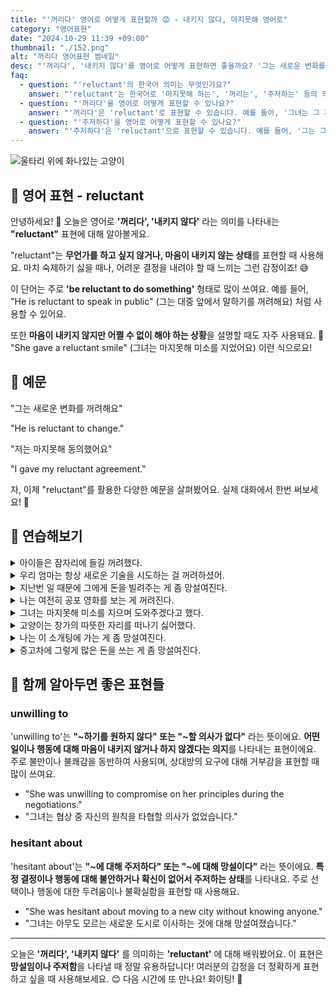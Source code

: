 ```yaml
---
title: "'꺼리다' 영어로 어떻게 표현할까 😟 - 내키지 않다, 마지못해 영어로"
category: "영어표현"
date: "2024-10-29 11:39 +09:00"
thumbnail: "./152.png"
alt: "꺼리다 영어표현 썸네일"
desc: "'꺼리다', '내키지 않다'를 영어로 어떻게 표현하면 좋을까요? '그는 새로운 변화를 꺼려해요', '저는 마지못해 동의했어요' 등을 영어로 표현하는 법을 배워봅시다. 다양한 예문을 통해서 연습하고 본인의 표현으로 만들어 보세요."
faq:
  - question: "'reluctant'의 한국어 의미는 무엇인가요?"
    answer: "'reluctant'는 한국어로 '마지못해 하는', '꺼리는', '주저하는' 등의 의미를 가집니다."
  - question: "'꺼리다'을 영어로 어떻게 표현할 수 있나요?"
    answer: "'꺼리다'은 'reluctant'로 표현할 수 있습니다. 예를 들어, '그녀는 그 제안을 꺼리고 있다'는 'She is reluctant to accept the offer'로 표현할 수 있습니다."
  - question: "'주저하다'을 영어로 어떻게 표현할 수 있나요?"
    answer: "'주저하다'은 'reluctant'으로 표현할 수 있습니다. 예를 들어, '그는 그 결정을 주저하고 있다'는 'He is reluctant to make that decision'으로 말할 수 있습니다."
---
```


![울타리 위에 화나있는 고양이](./152-1.jpg)

## 🌟 영어 표현 - reluctant

안녕하세요! 👋 오늘은 영어로 **'꺼리다', '내키지 않다'** 라는 의미를 나타내는 **"reluctant"** 표현에 대해 알아볼게요.

"reluctant"는 **무언가를 하고 싶지 않거나, 마음이 내키지 않는 상태**를 표현할 때 사용해요. 마치 숙제하기 싫을 때나, 어려운 결정을 내려야 할 때 느끼는 그런 감정이죠! 😅

이 단어는 주로 **'be reluctant to do something'** 형태로 많이 쓰여요. 예를 들어, "He is reluctant to speak in public" (그는 대중 앞에서 말하기를 꺼려해요) 처럼 사용할 수 있어요.

또한 **마음이 내키지 않지만 어쩔 수 없이 해야 하는 상황**을 설명할 때도 자주 사용돼요. 🤔 "She gave a reluctant smile" (그녀는 마지못해 미소를 지었어요) 이런 식으로요!

<script async src="https://pagead2.googlesyndication.com/pagead/js/adsbygoogle.js?client=ca-pub-1465612013356152"
     crossorigin="anonymous"></script>
<!-- engple-horizontal-ad -->

<ins class="adsbygoogle"
     style="display:block"
     data-ad-client="ca-pub-1465612013356152"
     data-ad-slot="2106896038"
     data-ad-format="auto"
     data-full-width-responsive="true"></ins>

<script>
     (adsbygoogle = window.adsbygoogle || []).push({});
</script>

## 📖 예문

"그는 새로운 변화를 꺼려해요"

"He is reluctant to change."

"저는 마지못해 동의했어요"

"I gave my reluctant agreement."

자, 이제 "reluctant"를 활용한 다양한 예문을 살펴봤어요. 실제 대화에서 한번 써보세요! 🎯

## 💬 연습해보기

<details>
<summary>아이들은 잠자리에 들길 꺼려했다.</summary>
<span>The kids were reluctant to <a href="/blog/in-english/240.go-to-bed/">go to bed</a>.</span>
</details>

<details>
<summary>우리 엄마는 항상 새로운 기술을 시도하는 걸 꺼려하셨어.</summary>
<span>My mom's always been reluctant to try new technology.</span>
</details>

<details>
<summary>지난번 일 때문에 그에게 돈을 빌려주는 게 좀 망설여진다.</summary>
<span>I'm a bit reluctant about lending him money after what happened last time.</span>
</details>

<details>
<summary>나는 여전히 공포 영화를 보는 게 꺼려진다.</summary>
<span>I'm <a href="/blog/in-english/254.still/">still</a> reluctant to watch horror films.</span>
</details>

<details>
<summary>그녀는 마지못해 미소를 지으며 도와주겠다고 했다.</summary>
<span>She gave a reluctant smile and <a href="/blog/in-english/342.agree/">agreed</a> to help out.</span>
</details>

<details>
<summary>고양이는 창가의 따뜻한 자리를 떠나기 싫어했다.</summary>
<span>The cat was reluctant to leave its warm spot by the window.</span>
</details>

<details>
<summary>나는 이 소개팅에 가는 게 좀 망설여진다.</summary>
<span>I'm feeling pretty reluctant about going to this blind date.</span>
</details>

<details>
<summary>중고차에 그렇게 많은 돈을 쓰는 게 좀 망설여진다.</summary>
<span>I'm a bit reluctant to <a href="/blog/in-english/258.spend/">spend</a> that much money on a <a href="/blog/in-english/171.used/">used</a> car.</span>
</details>

## 🤝 함께 알아두면 좋은 표현들

### unwilling to

'unwilling to'는 **"~하기를 원하지 않다" 또는 "~할 의사가 없다"** 라는 뜻이에요. **어떤 일이나 행동에 대해 마음이 내키지 않거나 하지 않겠다는 의지**를 나타내는 표현이에요. 주로 불만이나 불쾌감을 동반하여 사용되며, 상대방의 요구에 대해 거부감을 표현할 때 많이 쓰여요.

- "She was unwilling to compromise on her principles during the negotiations."
- "그녀는 협상 중 자신의 원칙을 타협할 의사가 없었습니다."

### hesitant about

'hesitant about'는 **"~에 대해 주저하다" 또는 "~에 대해 망설이다"** 라는 뜻이에요. **특정 결정이나 행동에 대해 불안하거나 확신이 없어서 주저하는 상태**를 나타내요. 주로 선택이나 행동에 대한 두려움이나 불확실함을 표현할 때 사용해요.

- "She was hesitant about moving to a new city without knowing anyone."
- "그녀는 아무도 모르는 새로운 도시로 이사하는 것에 대해 망설여졌습니다."

---

오늘은 **'꺼리다', '내키지 않다'** 를 의미하는 **'reluctant'** 에 대해 배워봤어요. 이 표현은 **망설임이나 주저함**을 나타낼 때 정말 유용하답니다! 여러분의 감정을 더 정확하게 표현하고 싶을 때 사용해보세요. 😊 다음 시간에 또 만나요! 화이팅! 💪
